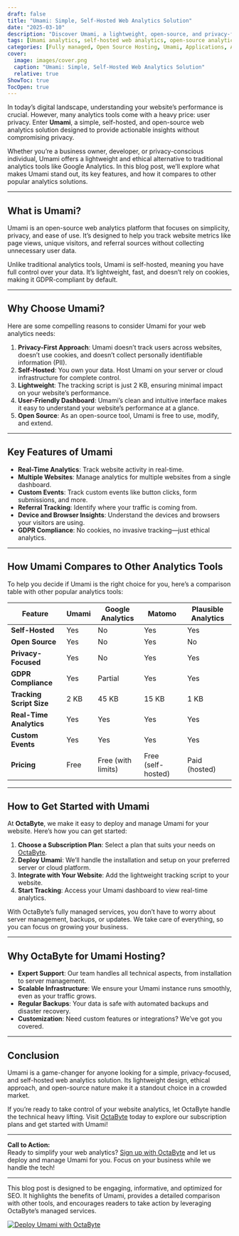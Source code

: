 ```yaml
---
draft: false
title: "Umami: Simple, Self-Hosted Web Analytics Solution"
date: "2025-03-10"
description: "Discover Umami, a lightweight, open-source, and privacy-focused web analytics tool. Learn how Umami simplifies tracking website performance while respecting user privacy. Perfect for businesses and individuals seeking a self-hosted alternative to Google Analytics."
tags: [Umami analytics, self-hosted web analytics, open-source analytics, privacy-focused analytics, Google Analytics alternative, Umami vs Google Analytics, web analytics tools, Umami installation, Umami features]
categories: [Fully managed, Open Source Hosting, Umami, Applications, Analytics]
cover:
  image: images/cover.png
  caption: "Umami: Simple, Self-Hosted Web Analytics Solution"
  relative: true
ShowToc: true
TocOpen: true
---
```



In today’s digital landscape, understanding your website’s performance is crucial. However, many analytics tools come with a heavy price: user privacy. Enter **Umami**, a simple, self-hosted, and open-source web analytics solution designed to provide actionable insights without compromising privacy.  

Whether you’re a business owner, developer, or privacy-conscious individual, Umami offers a lightweight and ethical alternative to traditional analytics tools like Google Analytics. In this blog post, we’ll explore what makes Umami stand out, its key features, and how it compares to other popular analytics solutions.  

---

## What is Umami?  

Umami is an open-source web analytics platform that focuses on simplicity, privacy, and ease of use. It’s designed to help you track website metrics like page views, unique visitors, and referral sources without collecting unnecessary user data.  

Unlike traditional analytics tools, Umami is self-hosted, meaning you have full control over your data. It’s lightweight, fast, and doesn’t rely on cookies, making it GDPR-compliant by default.  

---

## Why Choose Umami?  

Here are some compelling reasons to consider Umami for your web analytics needs:  

1. **Privacy-First Approach**: Umami doesn’t track users across websites, doesn’t use cookies, and doesn’t collect personally identifiable information (PII).  
2. **Self-Hosted**: You own your data. Host Umami on your server or cloud infrastructure for complete control.  
3. **Lightweight**: The tracking script is just 2 KB, ensuring minimal impact on your website’s performance.  
4. **User-Friendly Dashboard**: Umami’s clean and intuitive interface makes it easy to understand your website’s performance at a glance.  
5. **Open Source**: As an open-source tool, Umami is free to use, modify, and extend.  

---

## Key Features of Umami  

- **Real-Time Analytics**: Track website activity in real-time.  
- **Multiple Websites**: Manage analytics for multiple websites from a single dashboard.  
- **Custom Events**: Track custom events like button clicks, form submissions, and more.  
- **Referral Tracking**: Identify where your traffic is coming from.  
- **Device and Browser Insights**: Understand the devices and browsers your visitors are using.  
- **GDPR Compliance**: No cookies, no invasive tracking—just ethical analytics.  

---

## How Umami Compares to Other Analytics Tools  

To help you decide if Umami is the right choice for you, here’s a comparison table with other popular analytics tools:  

| Feature                | Umami               | Google Analytics      | Matomo                | Plausible Analytics   |  
|------------------------|---------------------|-----------------------|-----------------------|-----------------------|  
| **Self-Hosted**        | Yes                 | No                    | Yes                   | Yes                   |  
| **Open Source**        | Yes                 | No                    | Yes                   | No                    |  
| **Privacy-Focused**    | Yes                 | No                    | Yes                   | Yes                   |  
| **GDPR Compliance**    | Yes                 | Partial               | Yes                   | Yes                   |  
| **Tracking Script Size**| 2 KB                | 45 KB                 | 15 KB                 | 1 KB                  |  
| **Real-Time Analytics**| Yes                 | Yes                   | Yes                   | Yes                   |  
| **Custom Events**      | Yes                 | Yes                   | Yes                   | Yes                   |  
| **Pricing**            | Free                | Free (with limits)    | Free (self-hosted)    | Paid (hosted)         |  

---

## How to Get Started with Umami  

At **OctaByte**, we make it easy to deploy and manage Umami for your website. Here’s how you can get started:  

1. **Choose a Subscription Plan**: Select a plan that suits your needs on [OctaByte](https://octabyte.io).  
2. **Deploy Umami**: We’ll handle the installation and setup on your preferred server or cloud platform.  
3. **Integrate with Your Website**: Add the lightweight tracking script to your website.  
4. **Start Tracking**: Access your Umami dashboard to view real-time analytics.  

With OctaByte’s fully managed services, you don’t have to worry about server management, backups, or updates. We take care of everything, so you can focus on growing your business.  

---

## Why OctaByte for Umami Hosting?  

- **Expert Support**: Our team handles all technical aspects, from installation to server management.  
- **Scalable Infrastructure**: We ensure your Umami instance runs smoothly, even as your traffic grows.  
- **Regular Backups**: Your data is safe with automated backups and disaster recovery.  
- **Customization**: Need custom features or integrations? We’ve got you covered.  

---

## Conclusion  

Umami is a game-changer for anyone looking for a simple, privacy-focused, and self-hosted web analytics solution. Its lightweight design, ethical approach, and open-source nature make it a standout choice in a crowded market.  

If you’re ready to take control of your website analytics, let OctaByte handle the technical heavy lifting. Visit [OctaByte](https://octabyte.io) today to explore our subscription plans and get started with Umami!  

---

**Call to Action:**  
Ready to simplify your web analytics? [Sign up with OctaByte](https://octabyte.io) and let us deploy and manage Umami for you. Focus on your business while we handle the tech!  

--- 

This blog post is designed to be engaging, informative, and optimized for SEO. It highlights the benefits of Umami, provides a detailed comparison with other tools, and encourages readers to take action by leveraging OctaByte’s managed services.

[![Deploy Umami with OctaByte](/images/deploy-on-octabyte.png)](https://octabyte.io/fully-managed-open-source-services/applications/analytics/umami)
